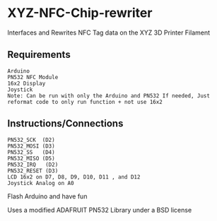 # XYZ-NFC-Chip-rewriter
Interfaces and Rewrites NFC Tag data on the XYZ 3D Printer Filament
## Requirements 
```
Arduino
PN532 NFC Module
16x2 Display
Joystick
Note: Can be run with only the Arduino and PN532 If needed, Just reformat code to only run function + not use 16x2
```
## Instructions/Connections
```
PN532_SCK  (D2)
PN532_MOSI (D3)
PN532_SS   (D4)
PN532_MISO (D5)
PN532_IRQ   (D2)
PN532_RESET (D3)
LCD 16x2 on D7, D8, D9, D10, D11 , and D12
Joystick Analog on A0
```
Flash Arduino and have fun


Uses a modified ADAFRUIT PN532 Library under a BSD license

